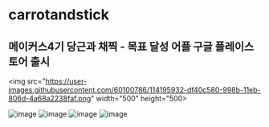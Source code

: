 # carrotandstick
## 메이커스4기 당근과 채찍 - 목표 달성 어플 구글 플레이스토어 출시 

<img src="https://user-images.githubusercontent.com/60100786/114195932-df40c580-998b-11eb-806d-4a68a2238faf.png" width="500" height="500>

![image](https://user-images.githubusercontent.com/60100786/114195932-df40c580-998b-11eb-806d-4a68a2238faf.png)
![image](https://user-images.githubusercontent.com/60100786/114196204-1f07ad00-998c-11eb-97e8-1f51b2603866.png)
![image](https://user-images.githubusercontent.com/60100786/114196266-2af36f00-998c-11eb-85cd-5c4dfc3b5ae2.png)
![image](https://user-images.githubusercontent.com/60100786/114196325-38a8f480-998c-11eb-906d-2a465bee2ea1.png)
